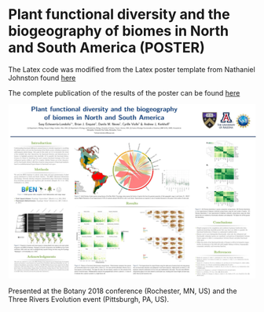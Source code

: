 # Plant functional diversity and the biogeography of biomes in North and South America (POSTER)

The Latex code was modified from the Latex poster template from Nathaniel Johnston found [here](http://www.nathanieljohnston.com/2009/08/latex-poster-template/)


The complete publication of the results of the poster can be found [here](https://www.frontiersin.org/articles/10.3389/fevo.2018.00219/full)

![](./figures/poster_botany_2018_preview.jpeg)

Presented at the Botany 2018 conference (Rochester, MN, US) and the Three Rivers Evolution event (Pittsburgh, PA, US).
